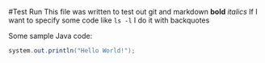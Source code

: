 #Test Run
This file was written to test out git and markdown
**bold**
*italics*
If I want to specify some code like `ls -l` I do it with backquotes

Some sample Java code:

```java
system.out.println("Hello World!");
```

